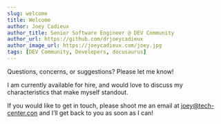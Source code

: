 ```yaml
---
slug: welcome
title: Welcome
author: Joey Cadieux
author_title: Senior Software Engineer @ DEV Community
author_url: https://github.com/drjoeycadieux
author_image_url: https://joeycadieux.com/joey.jpg
tags: [DEV Community, Developers, docusaurus]
---
```


Questions, concerns, or suggestions? Please let me know!

I am currently available for hire, and would love to discuss my characteristics that make myself standout.

If you would like to get in touch, please shoot me an email at joey@tech-center.con and I’ll get back to you as soon as I can!
